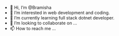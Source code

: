 - 👋 Hi, I’m @Bramisha
- 👀 I’m interested in web development and coding.
- 🌱 I’m currently learning full stack dotnet developer.
- 💞️ I’m looking to collaborate on ...
- 📫 How to reach me ...

<!---
Bramisha/Bramisha is a ✨ special ✨ repository because its `README.md` (this file) appears on your GitHub profile.
You can click the Preview link to take a look at your changes.
--->
